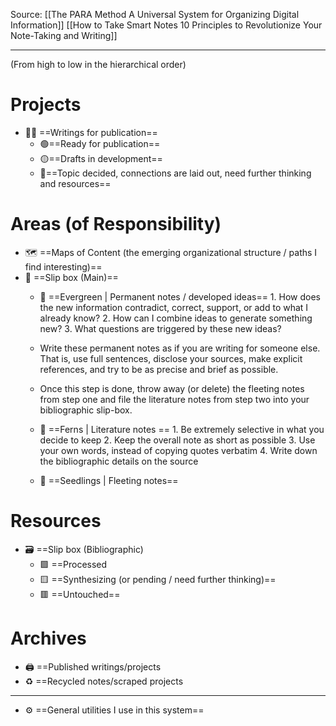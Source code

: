 Source:
[[The PARA Method A Universal System for Organizing Digital Information]]
[[How to Take Smart Notes 10 Principles to Revolutionize Your Note-Taking and Writing]]

---
(From high to low in the hierarchical order)
# Projects
- ✍🏼 ==Writings for publication==
	- 🟢==Ready for publication==
	- 🟡==Drafts in development==
	- 🔴==Topic decided, connections are laid out, need further thinking and resources==

# Areas (of Responsibility)
- 🗺️ ==Maps of Content (the emerging organizational structure / paths I find interesting)==
- 📝️ ==Slip box (Main)==
	- 🌲️ ==Evergreen | Permanent notes / developed ideas==
		  1. How does the new information contradict, correct, support, or add to what I already know?
		  2. How can I combine ideas to generate something new?
		  3. What questions are triggered by these new ideas? 
	- Write these permanent notes as if you are writing for someone else. That is, use full sentences, disclose your sources, make explicit references, and try to be as precise and brief as possible. 
	- Once this step is done, throw away (or delete) the fleeting notes from step one and file the literature notes from step two into your bibliographic slip-box.
	  
	- 🌿️ ==Ferns | Literature notes ==
		  1. Be extremely selective in what you decide to keep
		  2. Keep the overall note as short as possible
		  3. Use your own words, instead of copying quotes verbatim
		  4. Write down the bibliographic details on the source
	
	- 🌱️ ==Seedlings | Fleeting notes==

# Resources
- 🗃 ==Slip box (Bibliographic)
	- 🟩 ==Processed
	- 🟨 ==Synthesizing (or pending / need further thinking)==
	- 🟥 ==Untouched==

# Archives
- 🖨 ==Published writings/projects
- ♻ ==Recycled notes/scraped projects

---
- ⚙️ ==General utilities I use in this system==